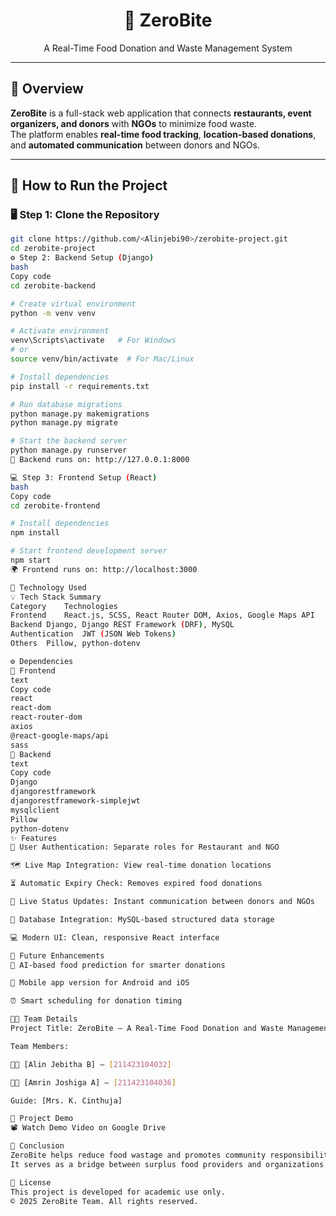 <h1 align="center">🍴 ZeroBite</h1>
<p align="center">A Real-Time Food Donation and Waste Management System</p>

---

## 🧠 Overview

**ZeroBite** is a full-stack web application that connects **restaurants, event organizers, and donors** with **NGOs** to minimize food waste.  
The platform enables **real-time food tracking**, **location-based donations**, and **automated communication** between donors and NGOs.

---

## 🚀 How to Run the Project

### 🖥️ Step 1: Clone the Repository
```bash
git clone https://github.com/<Alinjebi90>/zerobite-project.git
cd zerobite-project
⚙️ Step 2: Backend Setup (Django)
bash
Copy code
cd zerobite-backend

# Create virtual environment
python -m venv venv

# Activate environment
venv\Scripts\activate   # For Windows
# or
source venv/bin/activate  # For Mac/Linux

# Install dependencies
pip install -r requirements.txt

# Run database migrations
python manage.py makemigrations
python manage.py migrate

# Start the backend server
python manage.py runserver
📍 Backend runs on: http://127.0.0.1:8000

💻 Step 3: Frontend Setup (React)
bash
Copy code
cd zerobite-frontend

# Install dependencies
npm install

# Start frontend development server
npm start
🌍 Frontend runs on: http://localhost:3000

🧩 Technology Used
💡 Tech Stack Summary
Category	Technologies
Frontend	React.js, SCSS, React Router DOM, Axios, Google Maps API
Backend	Django, Django REST Framework (DRF), MySQL
Authentication	JWT (JSON Web Tokens)
Others	Pillow, python-dotenv

⚙️ Dependencies
🧠 Frontend
text
Copy code
react
react-dom
react-router-dom
axios
@react-google-maps/api
sass
🧠 Backend
text
Copy code
Django
djangorestframework
djangorestframework-simplejwt
mysqlclient
Pillow
python-dotenv
✨ Features
🔐 User Authentication: Separate roles for Restaurant and NGO

🗺️ Live Map Integration: View real-time donation locations

⏳ Automatic Expiry Check: Removes expired food donations

🔔 Live Status Updates: Instant communication between donors and NGOs

🧮 Database Integration: MySQL-based structured data storage

💻 Modern UI: Clean, responsive React interface

🚧 Future Enhancements
🤖 AI-based food prediction for smarter donations

📱 Mobile app version for Android and iOS

⏰ Smart scheduling for donation timing

👩‍💻 Team Details
Project Title: ZeroBite – A Real-Time Food Donation and Waste Management System

Team Members:

🧑‍🎓 [Alin Jebitha B] – [211423104032]

👩‍🎓 [Amrin Joshiga A] – [211423104036]

Guide: [Mrs. K. Cinthuja]

🎥 Project Demo
📽️ Watch Demo Video on Google Drive

🧾 Conclusion
ZeroBite helps reduce food wastage and promotes community responsibility by connecting donors and NGOs through real-time technology.
It serves as a bridge between surplus food providers and organizations in need.

📜 License
This project is developed for academic use only.
© 2025 ZeroBite Team. All rights reserved.
